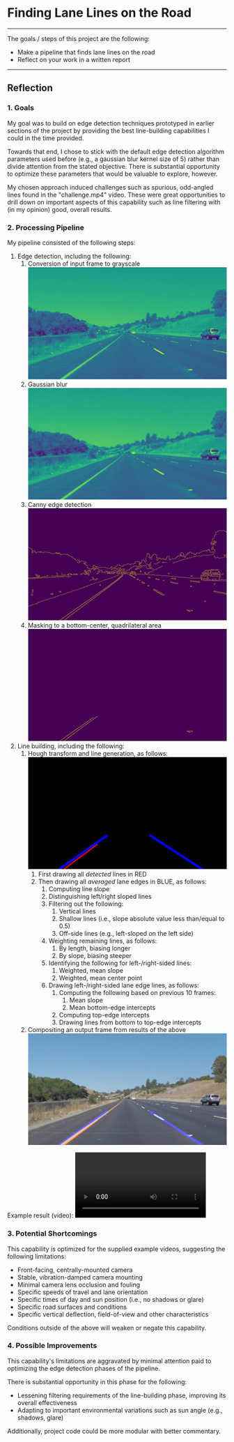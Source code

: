 # **Finding Lane Lines on the Road** 

---

The goals / steps of this project are the following:
* Make a pipeline that finds lane lines on the road
* Reflect on your work in a written report

---

## Reflection

### 1. Goals
 
My goal was to build on edge detection techniques prototyped in earlier sections of the project by providing the best line-building capabilities I could in the time provided. 

Towards that end, I chose to stick with the default edge detection algorithm parameters used before (e.g., a gaussian blur kernel size of 5) rather than divide attention from the stated objective. There is substantial opportunity to optimize these parameters that would be valuable to explore, however.    

My chosen approach induced challenges such as spurious, odd-angled lines found in the "challenge.mp4" video. These were great opportunities to drill down on important aspects of this capability such as line filtering with (in my opinion) good, overall results.
 
### 2. Processing Pipeline 

My pipeline consisted of the following steps:
1. Edge detection, including the following: 
    1. Conversion of input frame to grayscale
    ![Grayscale](test_images_output/solidYellowCurve/1_grayscale_solidYellowCurve.png)
    2. Gaussian blur
    ![Gaussian](test_images_output/solidYellowCurve/2_gaussian_solidYellowCurve.png)
    3. Canny edge detection
    ![Canny](test_images_output/solidYellowCurve/3_canny_solidYellowCurve.png)
    4. Masking to a bottom-center, quadrilateral area
    ![Masked](test_images_output/solidYellowCurve/4_masked_solidYellowCurve.png)
2. Line building, including the following:
    1. Hough transform and line generation, as follows:
    ![Hough](test_images_output/solidYellowCurve/5_hough_solidYellowCurve.png)
        1. First drawing all *detected* lines in RED
        2. Then drawing all *averaged* lane edges in BLUE, as follows:
            1. Computing line slope
            2. Distinguishing left/right sloped lines
            3. Filtering out the following:
                1. Vertical lines
                2. Shallow lines (i.e., slope absolute value less than/equal to 0.5)
                3. Off-side lines (e.g., left-sloped on the left side)
            4. Weighting remaining lines, as follows:
                1. By length, biasing longer
                2. By slope, biasing steeper
            5. Identifying the following for left-/right-sided lines:
                1. Weighted, mean slope
                2. Weighted, mean center point
            6. Drawing left-/right-sided lane edge lines, as follows:
                1. Computing the following based on previous 10 frames:
                    1. Mean slope
                    2. Mean bottom-edge intercepts
                2. Computing top-edge intercepts
                3. Drawing lines from bottom to top-edge intercepts
    6. Compositing an output frame from results of the above
    ![Stacked](test_images_output/solidYellowCurve/_stacked_solidYellowCurve.png)

Example result (video):
![Result](test_videos_output/challenge.mp4)

### 3. Potential Shortcomings

This capability is optimized for the supplied example videos, suggesting the following limitations:
* Front-facing, centrally-mounted camera
* Stable, vibration-damped camera mounting
* Minimal camera lens occlusion and fouling
* Specific speeds of travel and lane orientation 
* Specific times of day and sun position (i.e., no shadows or glare)
* Specific road surfaces and conditions
* Specific vertical deflection, field-of-view and other characteristics

Conditions outside of the above will weaken or negate this capability.

### 4. Possible Improvements

This capability's limitations are aggravated by minimal attention paid to optimizing the edge detection phases of the pipeline. 

There is substantial opportunity in this phase for the following:
* Lessening filtering requirements of the line-building phase, improving its overall effectiveness
* Adapting to important environmental variations such as sun angle (e.g., shadows, glare)

Additionally, project code could be more modular with better commentary. 
